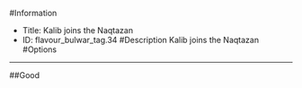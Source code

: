 #Information
 - Title: Kalib joins the Naqtazan
 - ID: flavour_bulwar_tag.34
#Description
Kalib joins the Naqtazan
#Options

___
##Good
